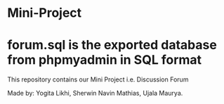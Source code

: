 # Mini-Project
# forum.sql is the exported database from phpmyadmin in SQL format
This repository contains our Mini Project i.e. Discussion Forum

Made by: Yogita Likhi, Sherwin Navin Mathias, Ujala Maurya.
